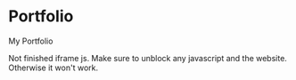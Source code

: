 # Portfolio
My Portfolio

Not finished iframe js. Make sure to unblock any javascript and the website. Otherwise it won't work.
